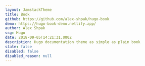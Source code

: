 ```yaml
---
layout: JamstackTheme
title: Book
github: https://github.com/alex-shpak/hugo-book
demo: https://hugo-book-demo.netlify.app/
author: Alex Shpak
ssg: Hugo
date: 2018-09-05T14:21:31.000Z
description: Hugo documentation theme as simple as plain book
stale: false
disabled: false
disabled_reason: null
---
```

